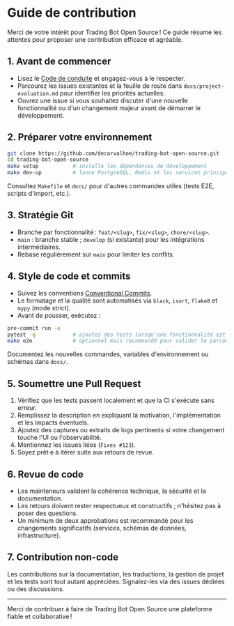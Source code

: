 # Guide de contribution

Merci de votre intérêt pour Trading Bot Open Source ! Ce guide résume les attentes pour proposer une
contribution efficace et agréable.

## 1. Avant de commencer

- Lisez le [Code de conduite](CODE_OF_CONDUCT.md) et engagez-vous à le respecter.
- Parcourez les issues existantes et la feuille de route dans `docs/project-evaluation.md` pour
  identifier les priorités actuelles.
- Ouvrez une issue si vous souhaitez discuter d'une nouvelle fonctionnalité ou d'un changement majeur
  avant de démarrer le développement.

## 2. Préparer votre environnement

```bash
git clone https://github.com/decarvalhoe/trading-bot-open-source.git
cd trading-bot-open-source
make setup           # installe les dépendances de développement
make dev-up          # lance PostgreSQL, Redis et les services principaux
```

Consultez `Makefile` et `docs/` pour d'autres commandes utiles (tests E2E, scripts d'import, etc.).

## 3. Stratégie Git

- Branche par fonctionnalité : `feat/<slug>`, `fix/<slug>`, `chore/<slug>`.
- `main` : branche stable ; `develop` (si existante) pour les intégrations intermédiaires.
- Rebase régulièrement sur `main` pour limiter les conflits.

## 4. Style de code et commits

- Suivez les conventions [Conventional Commits](https://www.conventionalcommits.org/fr/v1.0.0/).
- Le formatage et la qualité sont automatisés via `black`, `isort`, `flake8` et `mypy` (mode strict).
- Avant de pousser, exécutez :

```bash
pre-commit run -a
pytest -q            # ajoutez des tests lorsqu'une fonctionnalité est modifiée ou introduite
make e2e             # optionnel mais recommandé pour valider le parcours auth
```

Documentez les nouvelles commandes, variables d'environnement ou schémas dans `docs/`.

## 5. Soumettre une Pull Request

1. Vérifiez que les tests passent localement et que la CI s'exécute sans erreur.
2. Remplissez la description en expliquant la motivation, l'implémentation et les impacts éventuels.
3. Ajoutez des captures ou extraits de logs pertinents si votre changement touche l'UI ou l'observabilité.
4. Mentionnez les issues liées (`Fixes #123`).
5. Soyez prêt·e à itérer suite aux retours de revue.

## 6. Revue de code

- Les mainteneurs valident la cohérence technique, la sécurité et la documentation.
- Les retours doivent rester respectueux et constructifs ; n'hésitez pas à poser des questions.
- Un minimum de deux approbations est recommandé pour les changements significatifs (services,
  schémas de données, infrastructure).

## 7. Contribution non-code

Les contributions sur la documentation, les traductions, la gestion de projet et les tests sont tout
autant appréciées. Signalez-les via des issues dédiées ou des discussions.

---

Merci de contribuer à faire de Trading Bot Open Source une plateforme fiable et collaborative !
